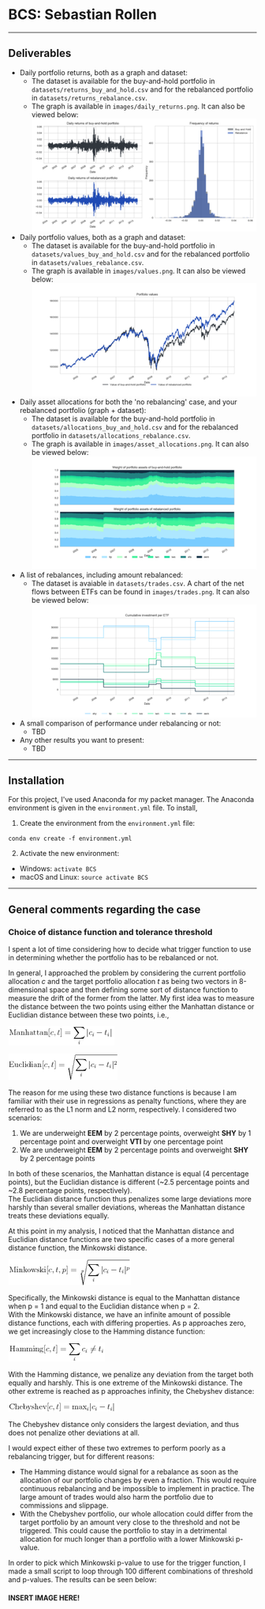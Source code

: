 # BCS: Sebastian Rollen
---
## Deliverables
* Daily portfolio returns, both as a graph and dataset:
  * The dataset is available for the buy-and-hold portfolio in 
  `datasets/returns_buy_and_hold.csv` and for the rebalanced portfolio in
  `datasets/returns_rebalance.csv`.
  * The graph is available in `images/daily_returns.png`. 
  It can also be viewed below:  
  ![returns](images/daily_returns.png)
* Daily portfolio values, both as a graph and dataset:
  * The dataset is available for the buy-and-hold portfolio in 
  `datasets/values_buy_and_hold.csv` and for the rebalanced portfolio in
  `datasets/values_rebalance.csv`.
  * The graph is available in `images/values.png`. It can also be viewed below:  
  ![Values](images/values.png)
* Daily asset allocations for both the 'no rebalancing' case, and your 
rebalanced portfolio (graph + dataset):
  * The dataset is available for the buy-and-hold portfolio in 
  `datasets/allocations_buy_and_hold.csv` and for the rebalanced portfolio in
  `datasets/allocations_rebalance.csv`.
  * The graph is available in `images/asset_allocations.png`. It can also be 
  viewed below:  
  ![Allocations](images/asset_allocations.png)
* A list of rebalances, including amount rebalanced:
  * The dataset is avaiable in `datasets/trades.csv`. A chart of the net flows between ETFs can be found in `images/trades.png`. It can also be viewed below:
  ![Trades](images/trades.png)
* A small comparison of performance under rebalancing or not:
  * TBD
* Any other results you want to present:
  * TBD
---
## Installation
For this project, I've used Anaconda for my packet manager. The Anaconda 
environment is given in the `environment.yml` file. To install, 
1. Create the environment from the `environment.yml` file:  
```
conda env create -f environment.yml
```
2. Activate the new environment:
  * Windows: `activate BCS`
  * macOS and Linux: `source activate BCS`
---
## General comments regarding the case
### Choice of distance function and  tolerance threshold
I spent a lot of time considering how to decide what trigger function to use 
in determining whether the portfolio has to be rebalanced or not.

In general, I approached the problem by considering the current portfolio 
allocation *c* and the target portfolio allocation *t* as being two vectors in 
8-dimensional space and then defining some sort of distance function to measure 
the drift of the former from the latter. My first idea was to measure the 
distance between the two points using either the Manhattan distance or 
Euclidian distance between these two points, i.e.,

![Manhattan distance](equations/manhattan.png)

![Euclidian distance](equations/euclidian.png)

The reason for me using these two distance functions is because I am familiar 
with their use in regressions as penalty 
functions, where they are referred to as the L1 norm and L2 norm, respectively. 
I considered two scenarios:
1. We are underweight **EEM** by 2 percentage points, overweight **SHY** by 1 
percentage point and overweight **VTI** by one percentage point
2. We are underweight **EEM** by 2 percentage points and overweight **SHY** by 
2 percentage points

In both of these scenarios, the Manhattan distance is equal (4 percentage 
points), but the Euclidian distance is different (~2.5 percentage points and 
~2.8 percentage points, respectively).  
The Euclidian distance function thus penalizes some large deviations more 
harshly than several smaller deviations, whereas the Manhattan distance treats 
these deviations equally.

At this point in my analysis, I noticed that the Manhattan distance and 
Euclidian distance functions are two specific cases of a more general distance
function, the Minkowski distance.

![Minkowski distance](equations/minkowski.png)

Specifically, the Minkowski distance is equal to the Manhattan distance when
p = 1 and equal to the Euclidian distance when p = 2.  
With the Minkowski distance, we have an infinite amount of possible distance 
functions, each with differing properties. As p approaches zero, we get 
increasingly close to the Hamming distance function:

![Hamming distance](equations/hamming.png)

With the Hamming distance, we penalize any deviation from the target both 
equally and harshly. This is one extreme of the Minkowski distance. The other
extreme is reached as p approaches infinity, the Chebyshev distance:

![Chebyshev distance](equations/chebyshev.png)

The Chebyshev distance only considers the largest deviation, and thus does 
not penalize other deviations at all.

I would expect either of these two extremes to perform poorly as a rebalancing
trigger, but for different reasons:
* The Hamming distance would signal for a rebalance as soon as the allocation 
of our portfolio changes by even a fraction. This would require continuous
rebalancing and be impossible to implement in practice. The large amount of 
trades would also harm the portfolio due to commissions and slippage.
* With the Chebyshev portfolio, our whole allocation could differ from the 
target portfolio by an amount very close to the threshold and not be triggered.
This could cause the portfolio to stay in a detrimental allocation for much
longer than a portfolio with a lower Minkowski p-value.

In order to pick which Minkowski p-value to use for the trigger function, I 
made a small script to loop through 100 different combinations of threshold
and p-values. The results can be seen below:

#### INSERT IMAGE HERE!

